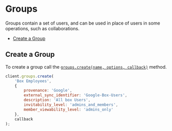 Groups
======

Groups contain a set of users, and can be used in place of users in some operations, such as collaborations.

* [Create a Group](#create-a-group)

Create a Group
--------------

To create a group call the [`groups.create(name, options, callback)`](http://opensource.box.com/box-node-sdk/Groups.html#create) method.

```js
client.groups.create(
	'Box Employees',
	{
		provenance: 'Google',
		external_sync_identifier: 'Google-Box-Users',
		description: 'All box Users',
		invitability_level: 'admins_and_members',
		member_viewability_level: 'admins_only'
	},
	callback
);
```

